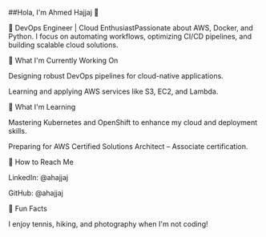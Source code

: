 ##Hola, I'm Ahmed Hajjaj 👋

🔧 DevOps Engineer | Cloud EnthusiastPassionate about AWS, Docker, and Python. I focus on automating workflows, optimizing CI/CD pipelines, and building scalable cloud solutions.

🔄 What I'm Currently Working On

Designing robust DevOps pipelines for cloud-native applications.

Learning and applying AWS services like S3, EC2, and Lambda.

🌿 What I'm Learning

Mastering Kubernetes and OpenShift to enhance my cloud and deployment skills.

Preparing for AWS Certified Solutions Architect – Associate certification.

📢 How to Reach Me

LinkedIn: @ahajjaj

GitHub: @ahajjaj

🌟 Fun Facts

I enjoy tennis, hiking, and photography when I'm not coding!
